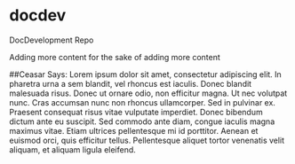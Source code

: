 # docdev
DocDevelopment Repo

Adding more content 
for the sake of adding more content

##Ceasar Says:
Lorem ipsum dolor sit amet, consectetur adipiscing elit. In pharetra urna a sem blandit, vel rhoncus est iaculis. Donec blandit malesuada risus. Donec ut ornare odio, non efficitur magna. Ut nec volutpat nunc. Cras accumsan nunc non rhoncus ullamcorper. Sed in pulvinar ex. Praesent consequat risus vitae vulputate imperdiet. Donec bibendum dictum ante eu suscipit. Sed commodo ante diam, congue iaculis magna maximus vitae. Etiam ultrices pellentesque mi id porttitor. Aenean et euismod orci, quis efficitur tellus. Pellentesque aliquet tortor venenatis velit aliquam, et aliquam ligula eleifend.


